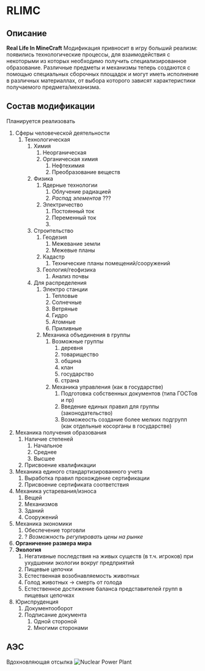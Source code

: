 # RLIMC
## Описание
**Real Life In MineCraft** Модификация привносит в игру больший реализм: появились технологические процессы, для взаимодействия с некоторыми из которых необходимо получить специализированное образование. Различные предметы и механизмы теперь создаются с помощью специальных сборочных площадок и могут иметь исполнение в различных материаллах, от выбора которого зависят характеристики получаемого предмета/механизма.
## Состав модификации ##
Планируется реализовать
1. Сферы человеческой деятельности
	1. Технологическая
		1. Химия
			1. Неорганическая
			2. Органическая химия
				1. Нефтехимия
				2. Преобразование веществ
		2. Физика
			1. Ядерные технологии
				1. Облучение радиацией
				2. *Распад элементов* ???
			2. Электричество
				1. Постоянный ток
				2. Переменный ток
				3. 
		3. Строительство
			1. Геодезия
				1. Межевание земли
				2. Межевые планы
			2. Кадастр
				1. Технические планы помещений/сооружений
			3. Геология/геофизика
				1. Анализ почвы
		4. Для распределения
			1. Электро станции
				1. Тепловые
				2. Солнечные
				3. Ветряные
				4. Гидро
				5. Атомные
				6. Приливные
			2. Механика объединения в группы
				1. Возможные группы
					1. деревня
					2. товарищество
					3. община
					4. клан
					5. государство
					6. страна
				2. Механика управления (как в государстве)
					1. Подготовка собственных документов (типа ГОСТов и пр)
					2. Введение единых правил для группы (законодательство)
					3. Возможеость создание более мелких подгрупп (как отдельные косорганы в государстве)
2. Механика получения образования
	1. Наличие степеней
		1. Начальное
		2. Среднее
		3. Высшее
	2. Присвоение квалификации
3. Механика единого стандартизированного учета
	1. Выработка правил прохождение сертификации
	2. Присвоение сертификата соответствия
4. Механика устаревания/износа
	1. Вещей
	2. Механизмов
	3. Зданий
	4. Сооружений
5. Механика экономики
	1. Обеспечение торговли
	2. ? *Возможность регулировать цены на рынке*
6. **Органичение размера мира**
7. **Экология**
	1. Негативные последствия на живых существ (в т.ч. игроков) при ухудшении экологии вокруг предприятий
	2. Пищевые цепочки
	3. Естественная возобнавляемость животных
	4. Голод животных -> смерть от голода
	5. Естественное достижение баланса представителей групп в пищевых цепочках
8. Юриспруденция
	1. Документооборот
	2. Подписание документа
		1. Одной стороной
		2. Многими сторонами
## АЭС
Вдохновляющая отсылка
![Nuclear Power Plant](./PWR_Nuclear_Power_Plant_-_ru.svg)
